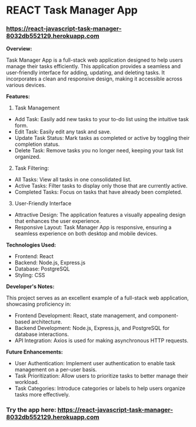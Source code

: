 # REACT Task Manager App

<h3><a href="https://react-javascript-task-manager-8032db552129.herokuapp.com">https://react-javascript-task-manager-8032db552129.herokuapp.com</a></h3>

<b>Overview:</b>

Task Manager App is a full-stack web application designed to help users manage their tasks efficiently. This application provides a seamless and user-friendly interface for adding, updating, and deleting tasks. It incorporates a clean and responsive design, making it accessible across various devices.

<b>Features:</b>

1. Task Management

- Add Task: Easily add new tasks to your to-do list using the intuitive task form.
- Edit Task: Easily edit any task and save.
- Update Task Status: Mark tasks as completed or active by toggling their completion status.
- Delete Task: Remove tasks you no longer need, keeping your task list organized.

2. Task Filtering:
   
- All Tasks: View all tasks in one consolidated list.
- Active Tasks: Filter tasks to display only those that are currently active.
- Completed Tasks: Focus on tasks that have already been completed.

3. User-Friendly Interface

- Attractive Design: The application features a visually appealing design that enhances the user experience.
- Responsive Layout: Task Manager App is responsive, ensuring a seamless experience on both desktop and mobile devices.

<b>Technologies Used:</b>

- Frontend: React
- Backend: Node.js, Express.js
- Database: PostgreSQL
- Styling: CSS

<b>Developer's Notes:</b>

This project serves as an excellent example of a full-stack web application, showcasing proficiency in:

- Frontend Development: React, state management, and component-based architecture.
- Backend Development: Node.js, Express.js, and PostgreSQL for database interactions.
- API Integration: Axios is used for making asynchronous HTTP requests.
  
<b>Future Enhancements:</b>

- User Authentication: Implement user authentication to enable task management on a per-user basis.
- Task Prioritization: Allow users to prioritize tasks to better manage their workload.
- Task Categories: Introduce categories or labels to help users organize tasks more effectively.

<h3>Try the app here: <a href="https://react-javascript-task-manager-8032db552129.herokuapp.com">https://react-javascript-task-manager-8032db552129.herokuapp.com</a></h3>


